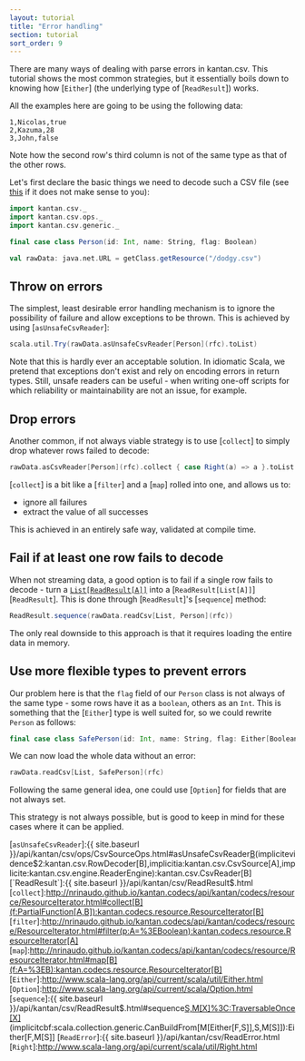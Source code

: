 ```yaml
---
layout: tutorial
title: "Error handling"
section: tutorial
sort_order: 9
---
```

There are many ways of dealing with parse errors in kantan.csv. This tutorial shows the most common strategies, but
it essentially boils down to knowing how [`Either`] (the underlying type of [`ReadResult`]) works.

All the examples here are going to be using the following data:

```
1,Nicolas,true
2,Kazuma,28
3,John,false
```

Note how the second row's third column is not of the same type as that of the other rows.

Let's first declare the basic things we need to decode such a CSV file (see [this](rows_as_case_classes) if it does
not make sense to you):

```scala mdoc:silent
import kantan.csv._
import kantan.csv.ops._
import kantan.csv.generic._

final case class Person(id: Int, name: String, flag: Boolean)

val rawData: java.net.URL = getClass.getResource("/dodgy.csv")
```

## Throw on errors

The simplest, least desirable error handling mechanism is to ignore the possibility of failure and allow exceptions
to be thrown. This is achieved by using [`asUnsafeCsvReader`]:

```scala mdoc
scala.util.Try(rawData.asUnsafeCsvReader[Person](rfc).toList)
```

Note that this is hardly ever an acceptable solution. In idiomatic Scala, we pretend that exceptions don't exist and
rely on encoding errors in return types. Still, unsafe readers can be useful - when writing one-off scripts for which
reliability or maintainability are not an issue, for example.

## Drop errors
Another common, if not always viable strategy is to use [`collect`] to simply drop whatever rows failed to decode:

```scala mdoc
rawData.asCsvReader[Person](rfc).collect { case Right(a) => a }.toList
```

[`collect`] is a bit like a [`filter`] and a [`map`] rolled into one, and allows us to:

* ignore all failures
* extract the value of all successes

This is achieved in an entirely safe way, validated at compile time.


## Fail if at least one row fails to decode
When not streaming data, a good option is to fail if a single row fails to decode - turn a
[`List[ReadResult[A]]`][`List`] into a [`ReadResult[List[A]]`][`ReadResult`]. This is done through [`ReadResult`]'s
[`sequence`] method:

```scala mdoc
ReadResult.sequence(rawData.readCsv[List, Person](rfc))
```

The only real downside to this approach is that it requires loading the entire data in memory.

## Use more flexible types to prevent errors
Our problem here is that the `flag` field of our `Person` class is not always of the same type - some rows have it as a
`boolean`, others as an `Int`. This is something that the [`Either`] type is well suited for, so we could rewrite
`Person` as follows:

```scala mdoc:silent
final case class SafePerson(id: Int, name: String, flag: Either[Boolean, Int])
```

We can now load the whole data without an error:

```scala mdoc
rawData.readCsv[List, SafePerson](rfc)
```

Following the same general idea, one could use [`Option`] for fields that are not always set.

This strategy is not always possible, but is good to keep in mind for these cases where it can be applied.


[`List`]:http://www.scala-lang.org/api/current/scala/collection/immutable/List.html
[`asUnsafeCsvReader`]:{{ site.baseurl }}/api/kantan/csv/ops/CsvSourceOps.html#asUnsafeCsvReader[B](sep:Char,header:Boolean)(implicitevidence$2:kantan.csv.RowDecoder[B],implicitia:kantan.csv.CsvSource[A],implicite:kantan.csv.engine.ReaderEngine):kantan.csv.CsvReader[B]
[`ReadResult`]:{{ site.baseurl }}/api/kantan/csv/ReadResult$.html
[`collect`]:http://nrinaudo.github.io/kantan.codecs/api/kantan/codecs/resource/ResourceIterator.html#collect[B](f:PartialFunction[A,B]):kantan.codecs.resource.ResourceIterator[B]
[`filter`]:http://nrinaudo.github.io/kantan.codecs/api/kantan/codecs/resource/ResourceIterator.html#filter(p:A=%3EBoolean):kantan.codecs.resource.ResourceIterator[A]
[`map`]:http://nrinaudo.github.io/kantan.codecs/api/kantan/codecs/resource/ResourceIterator.html#map[B](f:A=%3EB):kantan.codecs.resource.ResourceIterator[B]
[`Either`]:http://www.scala-lang.org/api/current/scala/util/Either.html
[`Option`]:http://www.scala-lang.org/api/current/scala/Option.html
[`sequence`]:{{ site.baseurl }}/api/kantan/csv/ReadResult$.html#sequence[S,M[X]%3C:TraversableOnce[X]](rs:M[Either[F,S]])(implicitcbf:scala.collection.generic.CanBuildFrom[M[Either[F,S]],S,M[S]]):Either[F,M[S]]
[`ReadError`]:{{ site.baseurl }}/api/kantan/csv/ReadError.html
[`Right`]:http://www.scala-lang.org/api/current/scala/util/Right.html
